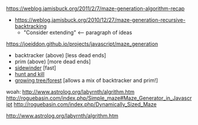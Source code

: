 https://weblog.jamisbuck.org/2011/2/7/maze-generation-algorithm-recap
- https://weblog.jamisbuck.org/2010/12/27/maze-generation-recursive-backtracking
  - <SEARCH FOR> "Consider extending" <-- paragraph of ideas

https://joeiddon.github.io/projects/javascript/maze_generation
- backtracker (above) \[less dead ends]
- prim (above) \[more dead ends]
- [sidewinder](https://hurna.io/academy/algorithms/maze_generator/sidewinder.html) \[fast]
- [hunt and kill](https://weblog.jamisbuck.org/2011/1/24/maze-generation-hunt-and-kill-algorithm)
- [growing tree/forest](https://weblog.jamisbuck.org/2011/1/27/maze-generation-growing-tree-algorithm) [allows a mix of backtracker and prim!]

woah: http://www.astrolog.org/labyrnth/algrithm.htm
 http://roguebasin.com/index.php/Simple_maze#Maze_Generator_in_Javascript
 http://roguebasin.com/index.php/Dynamically_Sized_Maze

 http://www.astrolog.org/labyrnth/algrithm.htm